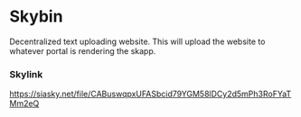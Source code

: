 # Skybin

Decentralized text uploading website. This will upload the website to whatever portal is rendering the skapp.

### Skylink

https://siasky.net/file/CABuswqpxUFASbcid79YGM58lDCy2d5mPh3RoFYaTMm2eQ
